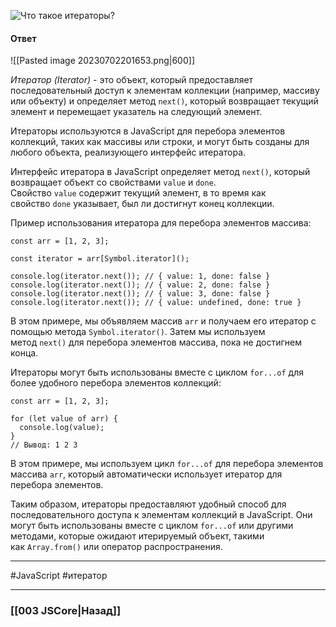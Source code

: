 ![Что такое итераторы?](https://youtu.be/trriSYNrHw4?t=836)

#### Ответ

![[Pasted image 20230702201653.png|600]]

*Итератор (Iterator)* - это объект, который предоставляет последовательный доступ к элементам коллекции (например, массиву или объекту) и определяет метод `next()`, который возвращает текущий элемент и перемещает указатель на следующий элемент.

Итераторы используются в JavaScript для перебора элементов коллекций, таких как массивы или строки, и могут быть созданы для любого объекта, реализующего интерфейс итератора.

Интерфейс итератора в JavaScript определяет метод `next()`, который возвращает объект со свойствами `value` и `done`. Свойство `value` содержит текущий элемент, в то время как свойство `done` указывает, был ли достигнут конец коллекции.

Пример использования итератора для перебора элементов массива:

```
const arr = [1, 2, 3];

const iterator = arr[Symbol.iterator]();

console.log(iterator.next()); // { value: 1, done: false }
console.log(iterator.next()); // { value: 2, done: false }
console.log(iterator.next()); // { value: 3, done: false }
console.log(iterator.next()); // { value: undefined, done: true }
```

В этом примере, мы объявляем массив `arr` и получаем его итератор с помощью метода `Symbol.iterator()`. Затем мы используем метод `next()` для перебора элементов массива, пока не достигнем конца.

Итераторы могут быть использованы вместе с циклом `for...of` для более удобного перебора элементов коллекций:

```
const arr = [1, 2, 3];

for (let value of arr) {
  console.log(value);
}
// Вывод: 1 2 3
```

В этом примере, мы используем цикл `for...of` для перебора элементов массива `arr`, который автоматически использует итератор для перебора элементов.

Таким образом, итераторы предоставляют удобный способ для последовательного доступа к элементам коллекций в JavaScript. Они могут быть использованы вместе с циклом `for...of` или другими методами, которые ожидают итерируемый объект, такими как `Array.from()` или оператор распространения.

___
 #JavaScript #итератор

___

### [[003 JSCore|Назад]]